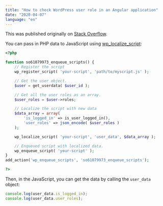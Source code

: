 ```yaml
---
title: "How to check WordPress user role in an Angular application"
date: "2020-04-07"
language: "en"
---
```


This was published originally on [Stack Overflow](https://stackoverflow.com/questions/61079973/how-to-check-user-role-from-wordpress-in-a-angular-application/61083406).

You can pass in PHP data to JavaScript using [wp_localize_script](https://codex.wordpress.org/Function_Reference/wp_localize_script):

```php
<?php

function so61079973_enqueue_scripts() {
    // Register the script
    wp_register_script( 'your-script', 'path/to/myscript.js' );

    // Get the user object.
    $user = get_userdata( $user_id );

    // Get all the user roles as an array.
    $user_roles = $user->roles;

    // Localize the script with new data
    $data_array = array(
        'is_logged_in' => is_user_logged_in(),
        'user_roles' => json_encode( $user_roles )
    );

    wp_localize_script( 'your-script', 'user_data', $data_array );

    // Enqueued script with localized data.
    wp_enqueue_script( 'your-script' );
}
add_action('wp_enqueue_scripts', 'so61079973_enqueue_scripts');

?>
```

Then, in the JavaScript, you can get the data by calling the `user_data` object:

```js
console.log(user_data.is_logged_in);
console.log(user_data.user_roles);
```
